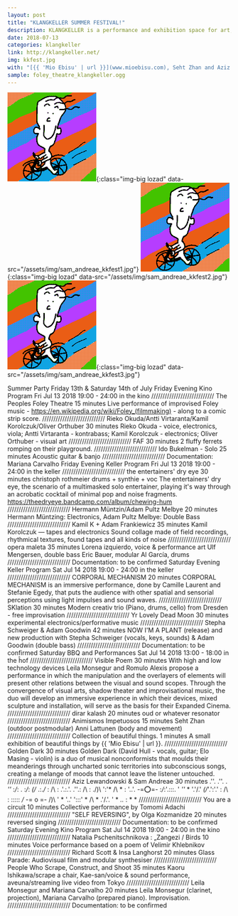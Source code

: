 ```yaml
---
layout: post
title: "KLANGKELLER SUMMER FESTIVAL!"
description: KLANGKELLER is a performance and exhibition space for art, music and theory.
date: 2018-07-13
categories: klangkeller
link: http://klangkeller.net/
img: kkfest.jpg
with: "[{{ 'Mio Ebisu' | url }}](www.mioebisu.com), Seht Zhan and Aziz Lewandowski"
sample: foley_theatre_klangkeller.ogg
---
```


![klangkeller summer festival](/assets/img/happytom.png){:class="img-big lozad" data-src="/assets/img/sam_andreae_kkfest1.jpg"}
![klangkeller summer festival](/assets/img/happytom.png){:class="img-big lozad" data-src="/assets/img/sam_andreae_kkfest2.jpg"}
![klangkeller summer festival](/assets/img/happytom.png){:class="img-big lozad" data-src="/assets/img/sam_andreae_kkfest3.jpg"}

Summer Party Friday 13th & Saturday 14th of July
Friday Evening Kino Program
Fri Jul 13 2018
19:00 - 24:00 in the kino
////////////////////////////
The Peoples Foley Theatre
15 minutes
Live performance of improvised Foley music - https://en.wikipedia.org/wiki/Foley_(filmmaking) - along to a comic strip score.
////////////////////////////
Rieko Okuda/Antti Virtaranta/Kamil Korolczuk/Oliver Orthuber
30 minutes
Rieko Okuda - voice, electronics, viola; Antti Virtaranta - kontrabass; Kamil Korolczuk - electronics; Oliver Orthuber - visual art
////////////////////////////
FAF
30 minutes
2 fluffy ferrets romping on their playground.
////////////////////////////
Ido Bukelman - Solo
25 minutes
Acoustic guitar & banjo
////////////////////////////
Documentation: Mariana Carvalho
Friday Evening Keller Program
Fri Jul 13 2018
19:00 - 24:00 in the keller
////////////////////////////
the entertainers' dry eye
30 minutes
christoph rothmeier drums + synthie + voc The entertainers' dry eye, the scenario of a multimasked solo entertainer, playing it's way through an acrobatic cocktail of minimal pop and noise fragments. https://theedryeye.bandcamp.com/album/chewing-hum
////////////////////////////
Hermann Müntzin/Adam Pultz Melbye
20 minutes
Hermann Müntzing: Electronics, Adam Pultz Melbye: Double Bass
////////////////////////////
Kamil K + Adam Frankiewicz
35 minutes
Kamil Korolczuk — tapes and electronics Sound collage made of field recordings, rhythmical textures, found tapes and all kinds of noise
////////////////////////////
opera maleta
35 minutes
Lorena izquierdo, voice & performance art Ulf Mengersen, double bass Eric Bauer, modular Al García, drums
////////////////////////////
Documentation: to be confirmed
Saturday Evening Keller Program
Sat Jul 14 2018
19:00 - 24:00 in the keller
////////////////////////////
CORPORAL MECHANISM
20 minutes
CORPORAL MECHANISM is an immersive performance, done by Camille Laurent and Stefanie Egedy, that puts the audience with other spatial and sensorial perceptions using light impulses and sound waves.
////////////////////////////
SKlation
30 minutes
Modern creativ trio (Piano, drums, cello) from Dresden - free improvisation
////////////////////////////
Yr Lovely Dead Moon
30 minutes
experimental electronics/performative music
////////////////////////////
Stepha Schweiger & Adam Goodwin
42 minutes
NOW I'M A PLANT (release) and new production with Stepha Schweiger (vocals, keys, sounds) & Adam Goodwin (double bass)
////////////////////////////
Documentation: to be confirmed
Saturday BBQ and Performances
Sat Jul 14 2018
13:00 - 18:00 in the ĥof
////////////////////////////
Visible Poem
30 minutes
With high and low technology devices Leila Monsegur and Romulo Alexis propose a performance in which the manipulation and the overlayers of elements will present other relations between the visual and sound scopes. Through the convergence of visual arts, shadow theater and improvisational music, the duo will develop an immersive experience in which their devices, mixed sculpture and installation, will serve as the basis for their Expanded Cinema.
////////////////////////////
dirar kalash
20 minutes
oud or whatever resonator
////////////////////////////
Animismos Impetuosos
15 minutes
Seht Zhan (outdoor postmodular) Anni Lattunen (body and movement)
////////////////////////////
Collection of beautiful things.
1 minutes
A small exhibition of beautiful things by {{ 'Mio Ebisu' | url }}.
////////////////////////////
Golden Dark
30 minutes
Golden Dark (David Hull - vocals, guitar; Elo Masing - violin) is a duo of musical nonconformists that moulds their meanderings through uncharted sonic territories into subconscious songs, creating a melange of moods that cannot leave the listener untouched.
////////////////////////////
Aziz Lewandowski & Sam Andreae
30 minutes
.''. .''. . *''* :_\/_: . :_\/_: _\(/_ .:.*_\/_* : /\ : .'.:.'. .''.: /\ : ./)\ ':'* /\ * : '..'. -=:o:=- :_\/_:'.:::. ' *''* * '.\'/.' _\(/_'.':'.' : /\ : ::::: *_\/_* -= o =- /)\ ' * '..' ':::' * /\ * .'/.\'. ' * *..* : * *
////////////////////////////
You are a circuit
10 minutes
Collective performance by Tomomi Adachi
////////////////////////////
"SELF REVERSING", by Olga Kozmanidze
20 minutes
reversed singing
////////////////////////////
Documentation: to be confirmed
Saturday Evening Kino Program
Sat Jul 14 2018
19:00 - 24:00 in the kino
////////////////////////////
Natalia Pschenitschnikova : „Zangezi / Birds
10 minutes
Voice performance based on a poem of Velimir Khlebnikov
////////////////////////////
Richard Scott & Insa Langhorst
20 minutes
Glass Parade: Audiovisual film and modular synthesiser
////////////////////////////
People Who Scrape, Construct, and Shoot
35 minutes
Kaoru Ishikawa/scrape a chair, Kae-san/voice & sound performance, aveuna/streaming live video from Tokyo
////////////////////////////
Leila Monsegur and Mariana Carvalho
20 minutes
Leila Monsegur (clarinet, projection), Mariana Carvalho (prepared piano). Improvisation.
////////////////////////////
Documentation: to be confirmed 
